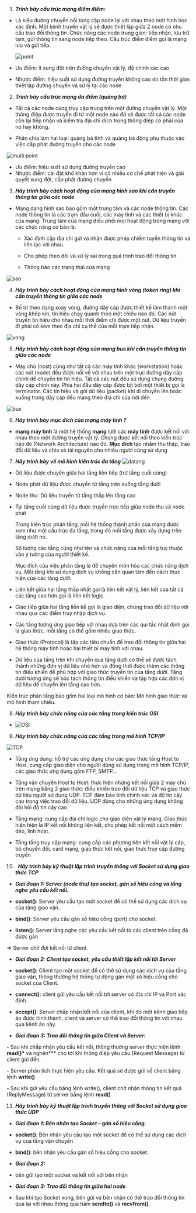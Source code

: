 1. **_Trình bày cấu trúc mạng điểm điểm:_**

-   Là kiểu đường chuyền nối từng cặp node lại với nhau theo một hình học xác định. Một kênh truyền vật lý sẽ được thiết lập giữa 2 node có nhu cầu trao đổi thông tin. Chức năng các node trung gian: tiếp nhận, lưu trữ tạm, gửi thông tin sang node tiếp theo. Cấu trúc điểm điểm gọi là mạng lưu và gửi tiếp.

    ![point](./imgs/1.diem-diem.jpg)

-   Ưu điểm: ít xung đột trên đường chuyền vật lý, độ chính xác cao
-   Nhược điểm: hiệu suất sử dụng đường truyền không cao do tốn thời gian thiết lập đường chuyền và sử lý tại các node

2. **_Trình bày cấu trúc mạng đa điểm (quảng bá)_**

-   Tất cả các node cùng truy cập trung trên một đường chuyền vật lý. Một thông điệp được truyền đi từ một node nào đó sẽ được tất cả các node còn lại tiếp nhận và kiểm tra địa chỉ đích trong thông điệp có phải của nó hay không.

-   Phân chia làm hai loại: quảng bá tĩnh và quảng bá động phụ thuộc vào việc cấp phát đường truyền cho các node

![multi point](./imgs/2.da-diem.jpg)

-   Ưu điểm: hiệu suất sử dụng đường truyền cao
-   Nhược điểm: cài đặt khó khăn hơn vì có nhiều cơ chế phát hiện và giải quyết xung đột, cấp phát đường chuyền

3. **_Hãy trình bày cách hoạt động của mạng hình sao khi cần truyền thông tin giữa các node_**

-   Mạng dạng hình sao bao gồm một trung tâm và các node thông tin. Các node thông tin là các trạm đầu cuối, các máy tính và các thiết bị khác của mạng. Trung tâm của mạng điều phối mọi hoạt động trong mạng với các chức năng cơ bản là:

    -   Xác định cặp địa chỉ gửi và nhận được phép chiếm tuyến thông tin và liên lạc với nhau.

    -   Cho phép theo dõi và xử lý sai trong quá trình trao đổi thông tin.

    -   Thông báo các trạng thái của mạng

![sao](./imgs/3.hinh-sao.jpg)

4. **_Hãy trình bày cách hoạt động của mạng hình vòng (token ring) khi cần truyền thông tin giữa các node_**

-   Bố trí theo dạng xoay vòng, đường dây cáp được thiết kế làm thành một vòng khép kín, tín hiệu chạy quanh theo một chiều nào đó. Các nút truyền tín hiệu cho nhau mỗi thời điểm chỉ được một nút. Dữ liệu truyền đi phải có kèm theo địa chỉ cụ thể của mỗi trạm tiếp nhận.

![vong](./imgs/4.vong.jpg)

5. **_Hãy trình bày cách hoạt động của mạng bus khi cần truyền thông tin giữa các node_**

-   Máy chủ (host) cũng như tất cả các máy tính khác (workstation) hoặc các nút (node) đều được nối về với nhau trên một trục đường dây cáp chính để chuyển tin tín hiệu. Tất cả các nút đều sử dụng chung đường dây cáp chính này. Phía hai đầu dây cáp được bịt bởi một thiết bị gọi là terminator. Các tín hiệu và gói dữ liệu (packet) khi di chuyển lên hoặc xuống trong dây cáp đều mang theo điạ chỉ của nơi đến

![bus](./imgs/5.bus.jpg)

6. **_Hãy trình bày mục đích của mạng máy tính ?_**

-   **mạng máy tính** là một hệ thống **mạng** lưới các **máy tính** được kết nối với nhau theo một đường truyền vật lý. Chúng được kết nối theo kiến trúc nào đó (Network Architecture) nào đó. **Mục đích** tạo nhằm thu thập, trao đổi dữ liệu và chia sẻ tài nguyên cho nhiều người cùng sử dụng

7. **_Hãy trình bày về mô hình kiến trúc đa tầng_**
   ![datang](./imgs/7.kien-truc-da-tang.jpg)

-   Dữ liệu được chuyền giữa hai tầng liên tiếp (trừ tầng cuối cùng)

-   Node phát dữ liệu được chuyền từ tầng trên xuống tầng dưới

-   Node thu: Dữ liệu truyền từ tầng thấp lên tầng cao

-   Tại tầng cuối cùng dữ liệu được truyền trực tiếp giữa node thu vả node phát

    Trong kiến trúc phân tầng, mỗi hệ thống thành phần của mạng được xem như một cấu trúc đa tầng, trong đó mỗi tầng được xây dựng trên tầng dưới nó.

    Số lượng các tầng cũng như tên và chức năng của mỗi tầng tuỳ thuộc vào ý tưởng của người thiết kế.

    Mục đích của việc phân tầng là để chuyên môn hóa các chức năng dịch vụ. Mỗi tầng khi sử dụng dịch vụ không cần quan tâm đến cách thực hiện của các tầng dưới.

-   Liên kết giữa hai tầng thấp nhất gọi là liên kết vật lý, liên kết của tất cả các tầng cao hơn gọi là liên kết logic.

-   Giao tiếp giữa hai tầng liền kề gọi là giao diện, chúng trao đổi dữ liệu với nhau qua các điểm truy nhập dịch vụ.

-   Các tầng tương ứng giao tiếp với nhau dựa trên các qui tắc nhất định gọi là giao thức, mỗi tầng có thể gồm nhiều giao thức.

-   Giao thức (Protocol) là tập các tiêu chuẩn để trao đổi thông tin giữa hai hệ thống máy tính hoặc hai thiết bị máy tính với nhau.

-   Dữ liệu của tầng trên khi chuyển qua tầng dưới có thể sẽ được tách thành những đơn vị dữ liệu nhỏ hơn và đồng thời được thêm các thông tin điều khiển để phù hợp với giao thức truyền tin của tầng dưới. Tầng dưới tương ứng sẽ bóc tách thông tin điều khiển và tập hợp các đơn vị dữ liệu để chuyển lên tầng cao hơn.

Kiến trúc phân tầng bao gồm hai loại mô hình cơ bản: Mô hình giao thức và mô hình tham chiếu.

8. **_Hãy trình bày chức năng của các tầng trong kiến trúc OSI_**

-   ![OSI](./imgs/OSI.png)

9. **_Hãy trình bày chức năng của các tầng trong mô hình TCP/IP_**

![TCP](./imgs/9.TCP.jpg)

-   Tầng ứng dụng: hỗ trợ các ứng dụng cho các giao thức tầng Host to Host, cung cấp giao diện cho người dùng sử dụng trong mô hình TCP/IP, các giao thức ứng dụng gồm FTP, SMTP…

-   Tầng vận chuyển Host to Host: thực hiện những kết nối giữa 2 máy chủ trên mạng bằng 2 giao thức: điều khiển trao đổi dữ liệu TCP và giao thức dữ liệu người sử dụng UDP. TCP đảm bảo tính chính xác và độ tin cậy cao trong việc trao đổi dữ liệu. UDP dùng cho những ứng dụng không đòi hỏi độ tin cậy cao.

-   Tầng mạng: cung cấp địa chỉ logic cho giao diện vật lý mạng. Giao thức hiện hiện là IP kết nối không liên kết, cho phép kết nối một cách mềm dẻo, linh hoạt.

-   Tầng tầng truy cập mạng: cung cấp các phương tiện kết nối vật lý cáp, bộ chuyển đổi, card mạng, giao thức kết nối, giao thức truy cập đường truyền

10. ` `**_Hãy trình bày kỹ thuật lập trình truyền thông với Socket sử dụng giao thức TCP_**

-   **_Giai đoạn 1: Server (node thu) tạo socket, gán số hiệu cổng và lắng nghe yêu cầu kết nối._**

-   **socket()**: Server yêu cầu tạo một socket để có thể sử dụng các dịch vụ của tầng giao vận.

-   **bind()**: Server yêu cầu gán số hiệu cổng (port) cho socket.

-   **listen()**: Server lắng nghe các yêu cầu kết nối từ các client trên cổng đã được gán

=> Server chờ đợi kết nối từ client.

-   **_Giai đoạn 2: Client tạo socket, yêu cầu thiết lập kết nối tới Server_**

-   **socket()**: Client tạo một socket để có thể sử dụng các dịch vụ của tầng giao vận, thông thường hệ thống tự động gán một số hiệu cổng cho socket của Client.

-   **connect()**: client gửi yêu cầu kết nối tới server có địa chỉ IP và Port xác định.

-   **accept()**: Server chấp nhận kết nối của client, khi đó một kênh giao tiếp ảo được hình thành, client và server có thể trao đổi thông tin với nhau qua kênh ảo này.

-   **_Giai đoạn 3: Trao đổi thông tin giữa Client và Server:_**

**-** Sau khi chấp nhận yêu cầu kết nối, thông thường server thực hiện lệnh **read()\*** và nghẽn\*\*\* cho tới khi thông điệp yêu cầu (Request Message) từ client gửi đến.

**-** Server phân tích thực hiện yêu cầu. Kết quả sẽ được gửi về client bằng lệnh **write()**

**-** Sau khi gửi yêu cầu băng lệnh write(), client chờ nhận thông tin kết quả (ReplyMessage) từ server bằng lệnh **read()**

11. **_Hãy trình bày kỹ thuật lập trình truyền thông với Socket sử dụng giao thức UDP_**

-   **_Giai đoạn 1: Bên nhận tạo Socket – gán số hiệu cổng._**

-   **socket()**: Bên nhận yêu cầu tạo một socket để có thể sử dụng các dịch vụ của tầng vận chuyển

-   **bind()**: bên nhận yêu cầu gán số hiệu cổng cho socket.

-   **_Giai đoạn 2:_**

-   bên gửi tạo một socket và kết nối với bên nhận

-   **_Giai đoạn 3: Trao đổi thông tin giữa hai node_**

-   Sau khi tạo Socket xong, bên gửi và bên nhận có thể trao đổi thông tin qua lại với nhau thông qua hàm **sendto()** và **recvfrom()**.
